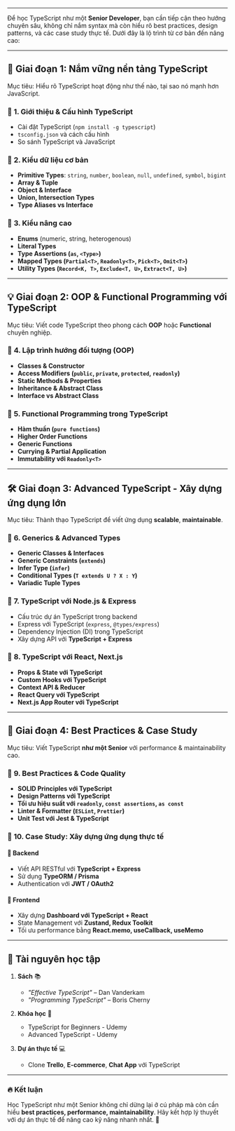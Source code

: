 
---
Để học TypeScript như một **Senior Developer**, bạn cần tiếp cận theo hướng chuyên sâu, không chỉ nắm syntax mà còn hiểu rõ best practices, design patterns, và các case study thực tế. Dưới đây là lộ trình từ cơ bản đến nâng cao:

---

## 🚀 **Giai đoạn 1: Nắm vững nền tảng TypeScript**

Mục tiêu: Hiểu rõ TypeScript hoạt động như thế nào, tại sao nó mạnh hơn JavaScript.

### 📌 **1. Giới thiệu & Cấu hình TypeScript**

- Cài đặt TypeScript (`npm install -g typescript`)
- `tsconfig.json` và cách cấu hình
- So sánh TypeScript và JavaScript

### 📌 **2. Kiểu dữ liệu cơ bản**

- **Primitive Types**: `string`, `number`, `boolean`, `null`, `undefined`, `symbol`, `bigint`
- **Array & Tuple**
- **Object & Interface**
- **Union, Intersection Types**
- **Type Aliases vs Interface**

### 📌 **3. Kiểu nâng cao**

- **Enums** (numeric, string, heterogenous)
- **Literal Types**
- **Type Assertions (`as`, `<Type>`)**
- **Mapped Types (`Partial<T>`, `Readonly<T>`, `Pick<T>`, `Omit<T>`)**
- **Utility Types (`Record<K, T>`, `Exclude<T, U>`, `Extract<T, U>`)**

---

## 💡 **Giai đoạn 2: OOP & Functional Programming với TypeScript**

Mục tiêu: Viết code TypeScript theo phong cách **OOP** hoặc **Functional** chuyên nghiệp.

### 📌 **4. Lập trình hướng đối tượng (OOP)**

- **Classes & Constructor**
- **Access Modifiers (`public`, `private`, `protected`, `readonly`)**
- **Static Methods & Properties**
- **Inheritance & Abstract Class**
- **Interface vs Abstract Class**

### 📌 **5. Functional Programming trong TypeScript**

- **Hàm thuần (`pure functions`)**
- **Higher Order Functions**
- **Generic Functions**
- **Currying & Partial Application**
- **Immutability với `Readonly<T>`**

---

## 🛠 **Giai đoạn 3: Advanced TypeScript - Xây dựng ứng dụng lớn**

Mục tiêu: Thành thạo TypeScript để viết ứng dụng **scalable**, **maintainable**.

### 📌 **6. Generics & Advanced Types**

- **Generic Classes & Interfaces**
- **Generic Constraints (`extends`)**
- **Infer Type (`infer`)**
- **Conditional Types (`T extends U ? X : Y`)**
- **Variadic Tuple Types**

### 📌 **7. TypeScript với Node.js & Express**

- Cấu trúc dự án TypeScript trong backend
- Express với TypeScript (`express`, `@types/express`)
- Dependency Injection (DI) trong TypeScript
- Xây dựng API với **TypeScript + Express**

### 📌 **8. TypeScript với React, Next.js**

- **Props & State với TypeScript**
- **Custom Hooks với TypeScript**
- **Context API & Reducer**
- **React Query với TypeScript**
- **Next.js App Router với TypeScript**

---

## 🚀 **Giai đoạn 4: Best Practices & Case Study**

Mục tiêu: Viết TypeScript **như một Senior** với performance & maintainability cao.

### 📌 **9. Best Practices & Code Quality**

- **SOLID Principles với TypeScript**
- **Design Patterns với TypeScript**
- **Tối ưu hiệu suất với `readonly`, `const assertions`, `as const`**
- **Linter & Formatter (`ESLint`, `Prettier`)**
- **Unit Test với Jest & TypeScript**

### 📌 **10. Case Study: Xây dựng ứng dụng thực tế**

#### 🔹 **Backend**

- Viết API RESTful với **TypeScript + Express**
- Sử dụng **TypeORM / Prisma**
- Authentication với **JWT / OAuth2**

#### 🔹 **Frontend**

- Xây dựng **Dashboard với TypeScript + React**
- State Management với **Zustand, Redux Toolkit**
- Tối ưu performance bằng **React.memo, useCallback, useMemo**

---

## 🎯 **Tài nguyên học tập**

1. **Sách** 📚
    
    - _"Effective TypeScript"_ – Dan Vanderkam
    - _"Programming TypeScript"_ – Boris Cherny
2. **Khóa học** 🎥
    
    - TypeScript for Beginners - Udemy
    - Advanced TypeScript - Udemy
3. **Dự án thực tế** 💻
    
    - Clone **Trello**, **E-commerce**, **Chat App** với TypeScript

---

### 🔥 **Kết luận**

Học TypeScript như một Senior không chỉ dừng lại ở cú pháp mà còn cần hiểu **best practices, performance, maintainability**. Hãy kết hợp lý thuyết với dự án thực tế để nâng cao kỹ năng nhanh nhất. 🚀
